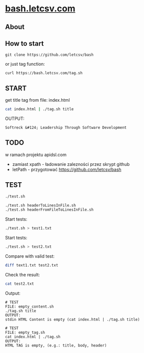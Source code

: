 # [bash.letcsv.com](http://bash.letcsv.com)

## About


## How to start

    git clone https://github.com/letcsv/bash

or just tag function:

    curl https://bash.letcsv.com/tag.sh

## START

get title tag from file: index.html

```bash
cat index.html | ./tag.sh title
```

OUTPUT:

    Softreck &#124; Leadership Through Software Development


## TODO

w ramach projektu apidsl.com
+ zamiast xpath - ładowanie zalezności przez skrypt github
+ letPath - przygotować
  https://github.com/letcsv/bash


## TEST

```bash
./test.sh
```


```bash
./test.sh headerToLinesInFile.sh
./test.sh headerFromFileToLinesInFile.sh
```


Start tests:
```bash
./test.sh > test1.txt
```

Start tests:
```bash
./test.sh > test2.txt
```

Compare with valid test:
```bash
diff text1.txt test2.txt
```

Check the result:
```bash
cat test2.txt
```

Output:


    # TEST
    FILE: empty_content.sh
    ./tag.sh title
    OUTPUT:
    stdin HTML Content is empty (cat index.html | ./tag.sh title)
    
    # TEST
    FILE: empty_tag.sh
    cat index.html | ./tag.sh
    OUTPUT:
    HTML TAG is empty, (e.g.: title, body, header)
    